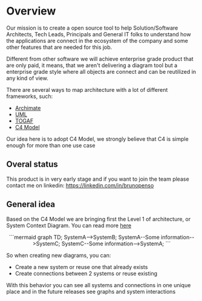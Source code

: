 # Overview

Our mission is to create a open source tool to help Solution/Software Architects, Tech Leads, Principals and General IT folks to understand how the applications are connect in the ecosystem of the company and some other features that are needed for this job.

Different from other software we will achieve enterprise grade product that are only paid, it means, that we aren't delivering a diagram tool but a enterprise grade style where all objects are connect and can be reutilized in any kind of view.

There are several ways to map architecture with a lot of different frameworks, such:

- [Archimate](https://www.archimatetool.com/)
- [UML](https://pt.wikipedia.org/wiki/UML)
- [TOGAF](https://www.opengroup.org/togaf)
- [C4 Model](https://c4model.com/)

Our idea here is to adopt C4 Model, we strongly believe that C4 is simple enough for more than one use case

## Overal status
This product is in very early stage and if you want to join the team please contact me on linkedin: https://linkedin.com/in/brunopenso

## General idea

Based on the C4 Model we are bringing first the Level 1 of architecture, or System Context Diagram. You can read more [here](https://c4model.com/#SystemContextDiagram)

<div style="text-align: center">
```mermaid
graph TD;
  SystemA-->SystemB;
  SystemA--Some information-->SystemC;
  SystemC--Some information-->SystemA;
```
</div>

So when creating new diagrams, you can:

- Create a new system or reuse one that already exists
- Create connections between 2 systems or reuse existing

With this behavior you can see all systems and connections in one unique place and in the future releases see graphs and system interactions
